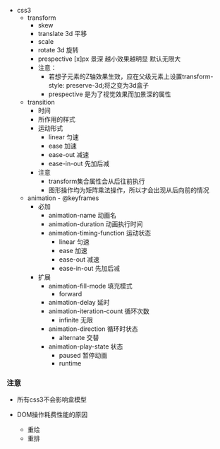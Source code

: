 - css3
  - transform
    - skew
    - translate   3d  平移
    - scale    
    - rotate    3d 旋转
    - prespective   [x]px   景深 越小效果越明显 默认无限大
    - 注意：
      - 若想子元素的Z轴效果生效，应在父级元素上设置transform-style: preserve-3d;将之变为3d盒子
      - prespective   是为了视觉效果而加景深的属性
  - transition
    - 时间
    - 所作用的样式
    - 运动形式
      - linear 匀速
      - ease 加速
      - ease-out 减速
      - ease-in-out 先加后减
    - 注意
      - transform集合属性会从后往前执行
      - 图形操作均为矩阵乘法操作，所以才会出现从后向前的情况
  - animation - @keyframes
    - 必加
      - animation-name 动画名
      - animation-duration 动画执行时间
      - animation-timing-function 运动状态
        - linear 匀速
        - ease 加速
        - ease-out 减速
        - ease-in-out 先加后减
    - 扩展
      - animation-fill-mode 填充模式 
        - forward 
      - animation-delay 延时
      - animation-iteration-count 循环次数 
        - infinite 无限
      - animation-direction 循环时状态
        - alternate 交替
      - animation-play-state 状态
        - paused 暂停动画
        - runtime

### 注意

- 所有css3不会影响盒模型

- DOM操作耗费性能的原因
  - 重绘
  - 重排